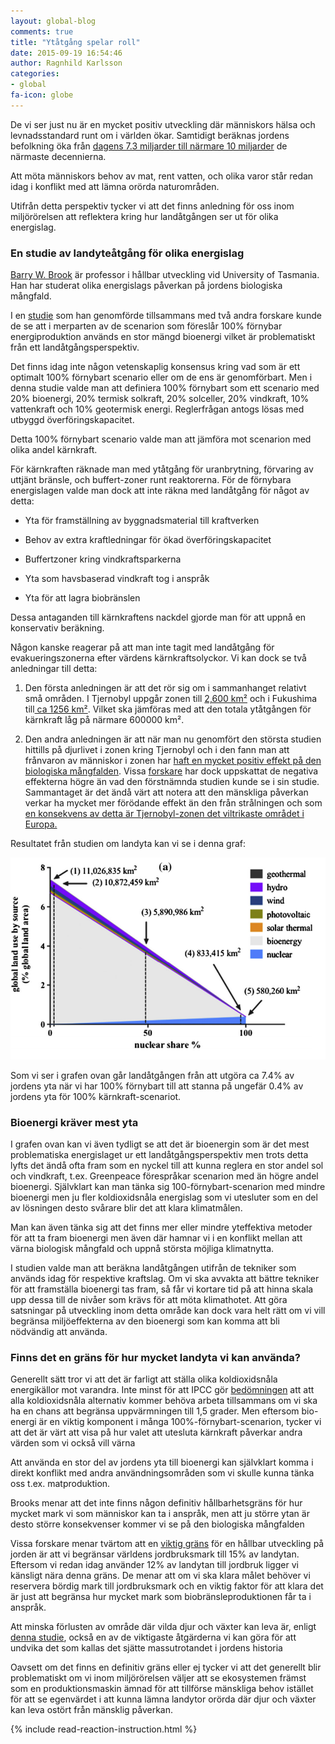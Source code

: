 ```yaml
---
layout: global-blog
comments: true
title: "Ytåtgång spelar roll"
date: 2015-09-19 16:54:46
author: Ragnhild Karlsson
categories:
- global
fa-icon: globe
---
```

<p>De vi ser just nu är en mycket positiv utveckling där människors hälsa och levnadsstandard runt om i världen ökar. Samtidigt beräknas jordens befolkning öka från <a href="https://en.wikipedia.org/wiki/World_population">dagens 7.3 miljarder till närmare 10 miljarder</a>  de närmaste decennierna.</p> 
<p>Att möta människors behov av mat, rent vatten, och olika varor står redan idag i konflikt med att lämna orörda naturområden. </p>
<p>Utifrån detta perspektiv tycker vi att det finns anledning för oss inom miljörörelsen att reflektera kring hur landåtgången ser ut för olika energislag.</p>

<h3>En studie av landyteåtgång för olika energislag</h3>
<p><a href="https://en.wikipedia.org/wiki/Barry_Brook_(scientist)">Barry W. Brook</a> är professor i hållbar utveckling vid University of Tasmania. Han har studerat olika energislags påverkan på jordens biologiska mångfald.</p>
<p>I en <a href="http://www.sciencedirect.com/science/article/pii/S0306261915000124">studie</a> som han genomförde tillsammans med två andra forskare kunde de se att i merparten av de scenarion som föreslår 100% förnybar energiproduktion används en stor mängd bioenergi vilket är problematiskt från ett landåtgångsperspektiv.</p>
<p>Det finns idag inte någon vetenskaplig konsensus kring vad som är ett optimalt 100% förnybart scenario eller om de ens är genomförbart. Men i denna studie valde man att definiera 100% förnybart som ett scenario med 20% bioenergi, 20% termisk solkraft, 20% solceller, 20% vindkraft, 10% vattenkraft och 10% geotermisk energi. Reglerfrågan antogs lösas med utbyggd överföringskapacitet.</p>
<p>Detta 100% förnybart scenario valde man att jämföra mot scenarion med olika andel kärnkraft.</p>
<p>För kärnkraften räknade man med ytåtgång för uranbrytning, förvaring av uttjänt bränsle, och buffert-zoner runt reaktorerna. För de förnybara energislagen valde man dock att inte räkna med landåtgång för något av detta:</p>
<ul> 
<li><p>Yta för framställning av byggnadsmaterial till kraftverken</p></li>
	<li><p>Behov av extra kraftledningar för ökad överföringskapacitet</p></li>
	<li><p>Buffertzoner kring vindkraftsparkerna</p></li>
	<li><p>Yta som havsbaserad vindkraft tog i anspråk</p></li>
	<li><p>Yta för att lagra biobränslen</p></li>
</ul>
<p>Dessa antaganden till kärnkraftens nackdel gjorde man för att uppnå en konservativ beräkning.</p> 
<p>Någon kanske reagerar på att man inte tagit med landåtgång för evakueringszonerna efter värdens kärnkraftsolyckor. Vi kan dock se två anledningar till detta:
<ol> 
	<li><p>Den första anledningen är att det rör sig om i sammanhanget relativt små områden. I Tjernobyl uppgår zonen till <a href="https://en.wikipedia.org/wiki/Chernobyl_Exclusion_Zone">2,600 km²</a> och i Fukushima till<a href="https://en.wikipedia.org/wiki/Japanese_reaction_to_Fukushima_Daiichi_nuclear_disaster"> ca 1256 km²</a>. Vilket ska jämföras med att den totala ytåtgången för kärnkraft låg på närmare 600000 km².</p></li>
	<li><p> Den andra anledningen är att när man nu genomfört den största studien hittills på djurlivet i zonen kring Tjernobyl och i den fann man att frånvaron av människor i zonen har <a href="/assets/files/nature_life_chernobyl.pdf"> haft en mycket positiv effekt på den biologiska mångfalden</a>. Vissa <a href="http://www.cnbc.com/2015/10/06/free-of-humans-chernobyl-sees-wildlife-boom.html">forskare</a> har dock uppskattat de negativa effekterna högre än vad den förstnämnda studien kunde se i sin studie. Sammantaget är det ändå värt att notera att den mänskliga påverkan verkar ha mycket mer förödande effekt än den från strålningen och som <a href="http://www.svt.se/nyheter/vetenskap/tjernobyl-viltrikast-i-europa">en konsekvens av detta är Tjernobyl-zonen det viltrikaste området i Europa.</a></p></li>
</ol>
<p>Resultatet från studien om landyta kan vi se i denna graf:</p>
<img class="img-responsive blog-img" src="/assets/img/global/land_use_energy_brooks.png">
<p>Som vi ser i grafen ovan går landåtgången från att utgöra ca 7.4% av jordens yta när vi har 100% förnybart till att stanna på ungefär 0.4% av jordens yta för 100% kärnkraft-scenariot.</p>
<h3>Bioenergi kräver mest yta</h3>
<p>I grafen ovan kan vi även tydligt se att det är bioenergin som är det mest problematiska energislaget ur ett landåtgångsperspektiv men trots detta lyfts det ändå ofta fram som en nyckel till att kunna reglera en stor andel sol och vindkraft, t.ex. Greenpeace förespråkar scenarion med än högre andel bioenergi. Självklart kan man tänka sig 100-förnybart-scenarion med mindre bioenergi men ju fler koldioxidsnåla energislag som vi utesluter som en del av lösningen desto svårare blir det att klara klimatmålen.</p>
<p>Man kan även tänka sig att det finns mer eller mindre yteffektiva metoder för att ta fram bioenergi men även där hamnar vi i en konflikt mellan att värna biologisk mångfald och uppnå största möjliga klimatnytta. </p>
<p>I studien valde man att beräkna landåtgången utifrån de tekniker som används idag för respektive kraftslag. Om vi ska avvakta att bättre tekniker för att framställa bioenergi tas fram, så får vi kortare tid på att hinna skala upp dessa till de nivåer som krävs för att möta klimathotet. Att göra satsningar på utveckling inom detta område kan dock vara helt rätt om vi vill begränsa miljöeffekterna av den bioenergi som kan komma att bli nödvändig att använda.</p>

<h3>Finns det en gräns för hur mycket landyta vi kan använda?</h3>

<p><p>Generellt sätt tror vi att det är farligt att ställa olika koldioxidsnåla energikällor mot varandra. Inte minst för att IPCC gör <a href="/global/IPCC-talar-till-oss">bedömningen</a> att att alla koldioxidsnåla alternativ kommer behöva arbeta tillsammans om vi ska ha en chans att begränsa uppvärmningen till 1,5 grader. Men eftersom bio-energi är en viktig komponent i många 100%-förnybart-scenarion, tycker vi att det är värt att visa på hur valet att utesluta kärnkraft påverkar andra värden som vi också vill värna</p>
<p>Att använda en stor del av jordens yta till bioenergi kan självklart komma i direkt konflikt med andra användningsområden som vi skulle kunna tänka oss t.ex. matproduktion.</p>
<p>Brooks menar att det inte finns någon definitiv hållbarhetsgräns för hur mycket mark vi som människor kan ta i anspråk, men att ju större ytan är desto större konsekvenser kommer vi se på den biologiska mångfalden</p>
<p>Vissa forskare menar tvärtom att en <a href="http://pdxscholar.library.pdx.edu/iss_pub/64/">viktig gräns</a> för en hållbar utveckling på jorden är att vi begränsar världens jordbruksmark till 15% av landytan. Eftersom vi redan idag använder 12% av landytan till jordbruk ligger vi känsligt nära denna gräns. De menar att om vi ska klara målet behöver vi reservera bördig mark till jordbruksmark och en viktig faktor för att klara det är just att begränsa hur mycket mark som biobränsleproduktionen får ta i anspråk.</p>
<p>Att minska förlusten av område där vilda djur och växter kan leva är, enligt <a href="http://advances.sciencemag.org/content/1/5/e1400253.full">denna studie</a>, också en av de viktigaste åtgärderna vi kan göra för att undvika det som kallas det sjätte massutrotandet i jordens historia </p>
<p>Oavsett om det finns en definitiv gräns eller ej tycker vi att det generellt blir problematiskt om vi inom miljörörelsen väljer att se ekosystemen främst som en produktionsmaskin ämnad för att tillförse mänskliga behov istället för att se egenvärdet i att kunna lämna landytor orörda där djur och växter kan leva ostört från mänsklig påverkan.</p>  
{% include read-reaction-instruction.html %}